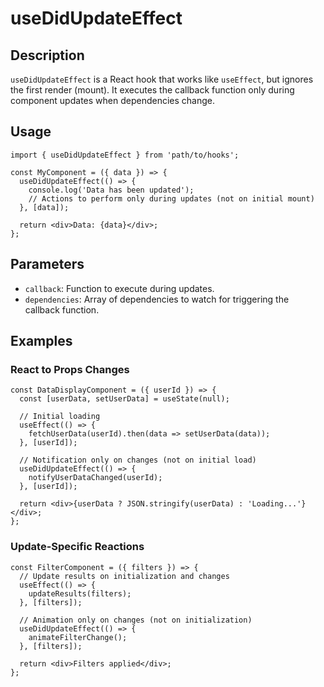 # useDidUpdateEffect

## Description
`useDidUpdateEffect` is a React hook that works like `useEffect`, but ignores the first render (mount). It executes the callback function only during component updates when dependencies change.

## Usage
```tsx
import { useDidUpdateEffect } from 'path/to/hooks';

const MyComponent = ({ data }) => {
  useDidUpdateEffect(() => {
    console.log('Data has been updated');
    // Actions to perform only during updates (not on initial mount)
  }, [data]);

  return <div>Data: {data}</div>;
};
```

## Parameters
- `callback`: Function to execute during updates.
- `dependencies`: Array of dependencies to watch for triggering the callback function.

## Examples

### React to Props Changes
```tsx
const DataDisplayComponent = ({ userId }) => {
  const [userData, setUserData] = useState(null);

  // Initial loading
  useEffect(() => {
    fetchUserData(userId).then(data => setUserData(data));
  }, [userId]);

  // Notification only on changes (not on initial load)
  useDidUpdateEffect(() => {
    notifyUserDataChanged(userId);
  }, [userId]);

  return <div>{userData ? JSON.stringify(userData) : 'Loading...'}</div>;
};
```

### Update-Specific Reactions
```tsx
const FilterComponent = ({ filters }) => {
  // Update results on initialization and changes
  useEffect(() => {
    updateResults(filters);
  }, [filters]);

  // Animation only on changes (not on initialization)
  useDidUpdateEffect(() => {
    animateFilterChange();
  }, [filters]);

  return <div>Filters applied</div>;
};
```
